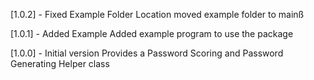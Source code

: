 [1.0.2] - Fixed Example Folder Location
moved example folder to mainß

[1.0.1] - Added Example
Added example program to use the package

[1.0.0] - Initial version
Provides a Password Scoring and Password Generating Helper class